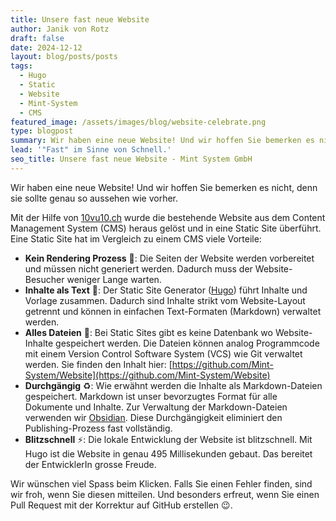 ```yaml
---
title: Unsere fast neue Website
author: Janik von Rotz
draft: false
date: 2024-12-12
layout: blog/posts/posts
tags:
  - Hugo
  - Static
  - Website
  - Mint-System
  - CMS
featured_image: /assets/images/blog/website-celebrate.png
type: blogpost
summary: Wir haben eine neue Website! Und wir hoffen Sie bemerken es nicht, denn sie sollte genau so aussehen wie vorher.
lead: '"Fast" im Sinne von Schnell.'
seo_title: Unsere fast neue Website - Mint System GmbH
---
```

Wir haben eine neue Website! Und wir hoffen Sie bemerken es nicht, denn sie sollte genau so aussehen wie vorher.

Mit der Hilfe von [10vu10.ch](https://10vu10.ch) wurde die bestehende Website aus dem Content Management System (CMS) heraus gelöst und in eine Static Site überführt. Eine Static Site hat im Vergleich zu einem CMS viele Vorteile:

- **Kein Rendering Prozess** 📸: Die Seiten der Website werden vorbereitet und müssen nicht generiert werden. Dadurch muss der Website-Besucher weniger Lange warten.
- **Inhalte als Text** 📄: Der Static Site Generator ([Hugo](https://hugo.io/)) führt Inhalte und Vorlage zusammen. Dadurch sind Inhalte strikt vom Website-Layout getrennt und können in einfachen Text-Formaten (Markdown) verwaltet werden.
- **Alles Dateien** 📂: Bei Static Sites gibt es keine Datenbank wo Website-Inhalte gespeichert werden. Die Dateien können analog Programmcode mit einem Version Control Software System (VCS) wie Git verwaltet werden. Sie finden den Inhalt hier: [https://github.com/Mint-System/Website](https://github.com/Mint-System/Website)
- **Durchgängig** ♻️: Wie erwähnt werden die Inhalte als Markdown-Dateien gespeichert. Markdown ist unser bevorzugtes Format für alle Dokumente und Inhalte. Zur Verwaltung der Markdown-Dateien verwenden wir [Obsidian](https://obsidian.md/). Diese Durchgängigkeit eliminiert den Publishing-Prozess fast vollständig.
- **Blitzschnell** ⚡: Die lokale Entwicklung der Website ist blitzschnell. Mit Hugo ist die Website in genau 495 Millisekunden gebaut. Das bereitet der EntwicklerIn grosse Freude.

Wir wünschen viel Spass beim Klicken. Falls Sie einen Fehler finden, sind wir froh, wenn Sie diesen mitteilen. Und besonders erfreut, wenn Sie einen Pull Request mit der Korrektur auf GitHub erstellen 😉.